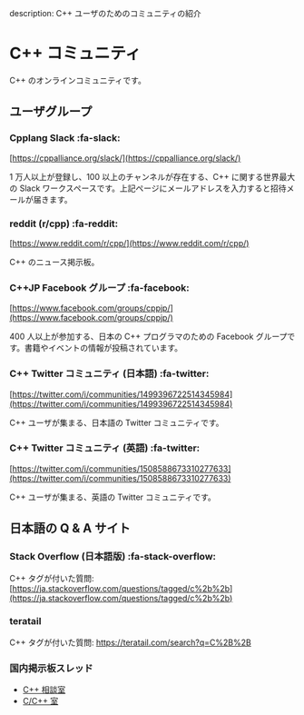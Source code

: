 description: C++ ユーザのためのコミュニティの紹介

# C++ コミュニティ

C++ のオンラインコミュニティです。

## ユーザグループ

### Cpplang Slack :fa-slack:
[https://cppalliance.org/slack/](https://cppalliance.org/slack/)

1 万人以上が登録し、100 以上のチャンネルが存在する、C++ に関する世界最大の Slack ワークスペースです。上記ページにメールアドレスを入力すると招待メールが届きます。

### reddit (r/cpp) :fa-reddit:
[https://www.reddit.com/r/cpp/](https://www.reddit.com/r/cpp/)

C++ のニュース掲示板。

### C++JP Facebook グループ :fa-facebook:
[https://www.facebook.com/groups/cppjp/](https://www.facebook.com/groups/cppjp/)

400 人以上が参加する、日本の C++ プログラマのための Facebook グループです。書籍やイベントの情報が投稿されています。

### C++ Twitter コミュニティ (日本語) :fa-twitter:
    
[https://twitter.com/i/communities/1499396722514345984](https://twitter.com/i/communities/1499396722514345984)

C++ ユーザが集まる、日本語の Twitter コミュニティです。

### C++ Twitter コミュニティ (英語) :fa-twitter:
    
[https://twitter.com/i/communities/1508588673310277633](https://twitter.com/i/communities/1508588673310277633)

C++ ユーザが集まる、英語の Twitter コミュニティです。


## 日本語の Q & A サイト

### Stack Overflow (日本語版) :fa-stack-overflow:
C++ タグが付いた質問: [https://ja.stackoverflow.com/questions/tagged/c%2b%2b](https://ja.stackoverflow.com/questions/tagged/c%2b%2b)

### teratail
C++ タグが付いた質問: https://teratail.com/search?q=C%2B%2B

### 国内掲示板スレッド
- [C++ 相談室](https://www.google.co.jp/search?q=site%3Ahttps%3A%2F%2Fmevius.5ch.net+%22C%2B%2B%E7%9B%B8%E8%AB%87%E5%AE%A4%22)
- [C/C++ 室](https://www.google.com/search?q=site%3Ahttps%3A%2F%2Fmevius.5ch.net+%22C%2FC%2B%2B%E5%AE%A4%22)
